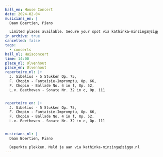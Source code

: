 ```yaml
---
hall_en: House Concert
date: 2024-02-04
musicians_en: |
  Daan Boertien, Piano

  Limited places available. Secure your spot via kathinka-minzinga@ziggo.nl
in_archive: true
cancelled: false
tags:
  - concerts
hall_nl: Huisconcert
time: 14:00
place_nl: Ulvenhout
place_en: Ulvenhout
repertoire_nl: |+
  J. Sibelius - 5 Stukken Op. 75,
  F. Chopin - Fantaisie-Impromptu, Op. 66, 
  F. Chopin - Ballade No. 4 in f, Op. 52, 
  L.v. Beethoven - Sonate Nr. 32 in c, Op. 111


repertoire_en: |+
  J. Sibelius - 5 Stukken Op. 75,
  F. Chopin - Fantaisie-Impromptu, Op. 66, 
  F. Chopin - Ballade No. 4 in f, Op. 52, 
  L.v. Beethoven - Sonate Nr. 32 in c, Op. 111


musicians_nl: |
  Daan Boertien, Piano

  Beperkte plekken. Meld je aan via kathinka-minzinga@ziggo.nl
---
```

